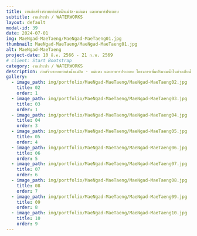 ```yaml
---
title: งานก่อสร้างระบบท่อส่งน้ำแม่งัด-แม่แตง และอาคารประกอบ
subtitle: งานประปา / WATERWORKS
layout: default
modal-id: 39
date: 2024-07-01
img: MaeNgad-MaeTaeng/MaeNgad-MaeTaeng01.jpg
thumbnail: MaeNgad-MaeTaeng/MaeNgad-MaeTaeng01.jpg
alt: MaeNgad-MaeTaeng
project-date: 10 มี.ค. 2566 - 21 ก.พ. 2569
# client: Start Bootstrap
category: งานประปา / WATERWORKS
description: ก่อสร้างระบบท่อส่งน้ำแม่งัด - แม่แตง และอาคารประกอบ โครงการเพิ่มปริมาณน้ำในอ่างเก็บน้ำเขื่อนแม่กวงอุดมธารา จังหวัดเชียงใหม่
gallery:
  - image_path: img/portfolio/MaeNgad-MaeTaeng/MaeNgad-MaeTaeng02.jpg
    title: 02
    order: 1
  - image_path: img/portfolio/MaeNgad-MaeTaeng/MaeNgad-MaeTaeng03.jpg
    title: 03
    order: 1
  - image_path: img/portfolio/MaeNgad-MaeTaeng/MaeNgad-MaeTaeng04.jpg
    title: 04
    order: 3
  - image_path: img/portfolio/MaeNgad-MaeTaeng/MaeNgad-MaeTaeng05.jpg
    title: 05
    order: 4
  - image_path: img/portfolio/MaeNgad-MaeTaeng/MaeNgad-MaeTaeng06.jpg
    title: 06
    order: 5
  - image_path: img/portfolio/MaeNgad-MaeTaeng/MaeNgad-MaeTaeng07.jpg
    title: 07
    order: 6
  - image_path: img/portfolio/MaeNgad-MaeTaeng/MaeNgad-MaeTaeng08.jpg
    title: 08
    order: 7
  - image_path: img/portfolio/MaeNgad-MaeTaeng/MaeNgad-MaeTaeng09.jpg
    title: 09
    order: 8
  - image_path: img/portfolio/MaeNgad-MaeTaeng/MaeNgad-MaeTaeng10.jpg
    title: 10
    order: 9
---
```

